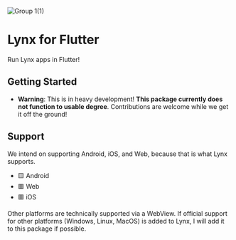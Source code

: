 ![Group 1(1)](https://github.com/user-attachments/assets/d40f4f0c-eb60-4462-bb0f-e86b1476d5f9)

# Lynx for Flutter
Run Lynx apps in Flutter!

## Getting Started
- **Warning**: This is in heavy development! **This package currently does not function to usable degree**. Contributions are welcome while we get it off the ground!

## Support
We intend on supporting Android, iOS, and Web, because that is what Lynx supports.
- 🟨 Android
- 🟥 Web
- 🟥 iOS

Other platforms are technically supported via a WebView. If official support for other platforms (Windows, Linux, MacOS) is added to Lynx, I will add it to this package if possible.
